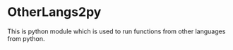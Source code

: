 # OtherLangs2py
This is python module which is used to run functions from other languages from python.
